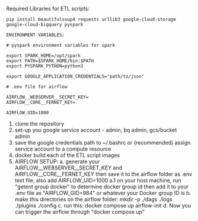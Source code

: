 Required Libraries for ETL scripts:

    pip install beautifulsoup4 requests urllib3 google-cloud-storage google-cloud-bigquery pyspark

    ENVIRONMENT VARIABLES:

    # pyspark environment variables for spark

    export SPARK_HOME=/opt/spark
    export PATH=$SPARK_HOME/bin:$PATH
    export PYSPARK_PYTHON=python3

    export GOOGLE_APPLICATION_CREDENTIALS="path/to/json"

    # .env file for airflow

    AIRFLOW__WEBSERVER__SECRET_KEY=
    AIRFLOW__CORE__FERNET_KEY=

    AIRFLOW_UID=1000

1. clone the repository
2. set-up you google service account - admin, bq admin, gcs/bucket admin
3. save the google credentials path to ~/.bashrc or (recommended) assign service account to a compute resource
4. docker build each of the ETL script images
5. AIRFLOW SETUP:
    a. generate your AIRFLOW__WEBSERVER__SECRET_KEY and AIRFLOW__CORE__FERNET_KEY then save it to the airflow folder as .env text file, also add AIRFLOW_UID=1000
    a.1 on your host machine, run "getent group docker" to determine docker group id then add it to your .env file as "AIRFLOW_GID=984" or whatever your Docker group ID is
    b. make this directories on the airflow folder: mkdir -p ./dags ./logs ./plugins ./config
    c. run this: docker compose up airflow-init
    d. Now you can trigger the airflow through "docker compose up"

